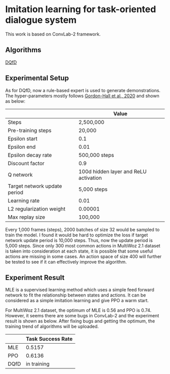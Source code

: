 # Imitation learning for task-oriented dialogue system
This work is based on ConvLab-2 framework.

## Algorithms
[DQfD](https://github.com/Happy-Yasuo/MSc-Project/tree/master/convlab2/policy/dqn)


## Experimental Setup
As for DQfD, now a rule-based expert is used to generate demonstrations. The hyper-parameters mostly follows [Gordon-Hall et al.,
2020](https://arxiv.org/pdf/2004.08114.pdf) and shown as below:

|                    | Value         |
| -------------------|----------     |
| Steps              | 2,500,000     |
| Pre-training steps | 20,000        |
| Epsilon start      | 0.1           |
| Epsilon end        | 0.01          | 
| Epsilon decay rate | 500,000 steps |
| Discount factor    | 0.9           |
| Q network | 100d hidden layer and ReLU activation |
| Target network update period | 5,000 steps |
| Learning rate | 0.01 |
| L2 regularization weight  | 0.00001 |
| Max replay size | 100,000 |

Every 1,000 frames (steps), 2000 batches of size 32 would be sampled to train the model. I found it would be hard to optimize the loss if target network update period is 10,000 steps. Thus, now the update period is 5,000 steps. Since only 300 most common actions in MultiWoz 2.1 dataset is taken into consideration at each state, it is possible that some useful actions are missing in some cases. An action space of size 400 will further be tested to see if it can effectively improve the algorithm.  


## Experiment Result
MLE is a supervised learning method which uses a simple feed forward network to fit the relationship between states and actions. It can be considered as a simple imitation learning and give PPO a warm start.

For MultiWoz 2.1 dataset, the optimum of MLE is 0.56 and PPO is 0.74. However, it seems there are some bugs in ConvLab-2 and the experiment result is shown as below. After fixing bugs and getting the optimum, the training trend of algorithms will be uploaded.

|           | Task Success Rate |
| --------- | ----------------- |
| MLE       | 0.5157            |
| PPO       | 0.6136            |
| DQfD      | in training       |
